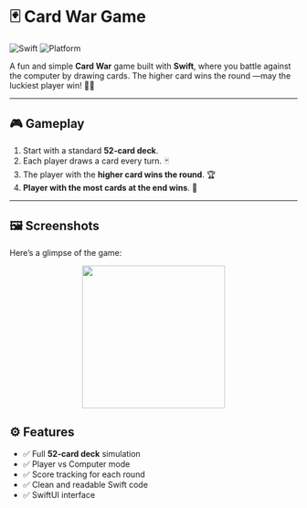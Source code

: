 # 🃏 Card War Game

![Swift](https://img.shields.io/badge/Language-Swift-orange) ![Platform](https://img.shields.io/badge/Platform-iOS-lightgrey)

A fun and simple **Card War** game built with **Swift**, where you battle against the computer by drawing cards. The higher card wins the round —may the luckiest player win! 🎲✨  

---

## 🎮 Gameplay

1. Start with a standard **52-card deck**.  
2. Each player draws a card every turn. 🃏  
3. The player with the **higher card wins the round**. 🏆  
4. **Player with the most cards at the end wins**. 🎉  

---

## 🖼️ Screenshots

Here’s a glimpse of the game:  


<p align="center">
  <img src="screenshots/sc1" width="250" />
</p>


## ⚙️ Features

- ✅ Full **52-card deck** simulation  
- ✅ Player vs Computer mode  
- ✅ Score tracking for each round  
- ✅ Clean and readable Swift code  
- ✅ SwiftUI interface




